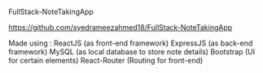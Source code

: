 FullStack-NoteTakingApp

https://github.com/syedrameezahmed18/FullStack-NoteTakingApp

Made using :
ReactJS (as front-end framework)
ExpressJS (as back-end framework)
MySQL (as local database to store note details)
Bootstrap (UI for certain elements)
React-Router (Routing for front-end)
